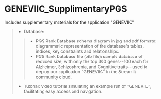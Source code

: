 # GENEVIIC_SupplimentaryPGS 
Includes supplementary materials for the application "GENEVIIC"
>- Database:
>> - PGS Rank Database schema diagram in jpg and pdf formats:
>>diagrammatic representation of the database's tables, indices, key constraints and relationships.
>> - PGS Rank Database file (.db file): sample database of reduced size, with only the top 300 genes--100 each for Alzheimer, Schizophrenia, and
>>Cognitive traits-- used to deploy our application "GENEVIIC" in the Streamlit community cloud.
> - Tutorial: video tutorial simulating an example run of "GENEVIIC", facilitating easy access and navigation. 

